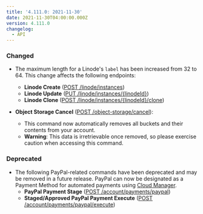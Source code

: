 ```yaml
---
title: '4.111.0: 2021-11-30'
date: 2021-11-30T04:00:00.000Z
version: 4.111.0
changelog:
  - API
---
```


### Changed

* The maximum length for a Linode's `label` has been increased from 32 to 64. This change affects the following endpoints:
  * **Linode Create** ([POST /linode/instances](https://www.linode.com/docs/api/linode-instances/#linode-create))
  * **Linode Update** ([PUT /linode/instances/{linodeId}](https://www.linode.com/docs/api/linode-instances/#linode-update))
  * **Linode Clone** ([POST /linode/instances/{linodeId}/clone](https://www.linode.com/docs/api/linode-instances/#linode-clone))

* **Object Storage Cancel** ([POST /object-storage/cancel](https://www.linode.com/docs/api/object-storage/#object-storage-cancel)):
  * This command now automatically removes all buckets and their contents from your account.
  * **Warning**: This data is irretrievable once removed, so please exercise caution when accessing this command.

### Deprecated

* The following PayPal-related commands have been deprecated and may be removed in a future release. PayPal can now be designated as a Payment Method for automated payments using [Cloud Manager](https://www.linode.com/docs/guides/manage-billing-in-cloud-manager/#adding-a-new-payment-method).
  * **PayPal Payment Stage** ([POST /account/payments/paypal](https://www.linode.com/docs/api/account/#paypal-payment-stage))
  * **Staged/Approved PayPal Payment Execute** ([POST /account/payments/paypal/execute](https://www.linode.com/docs/api/account/#stagedapproved-paypal-payment-execute))
